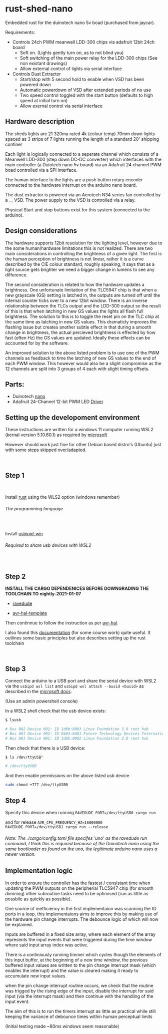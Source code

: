 # rust-shed-nano

Embedded rust for the duinotech nano 5v boad (purchased from jaycar).

Requirements:

- Controls 24ch PWM meanwell LDD-300 chips via adafruit 12bit 24ch board
  - Soft on. (Lights gently turn on, as to not blind you)
  - Soft switching of the main power relay for the LDD-300 chips (See non existant drawings)
  - Allow external control of lights via serial interface
- Controls Dust Extractor
  - Start/stop with 5 second hold to enable when VSD has been powered down
  - Automatic powerdown of VSD after extended periods of no use
  - Two speed control toggled with the start button (defaults to high speed at initial turn on)
  - Allow exernal control via serial interface

## Hardware description

The sheds lights are 21 320ma rated 4k (colour temp) 70mm down lights spaced as 3 strips of 7 lights running the length of a standard 20' shipping continer

Each light is logically connected to a seperate channel which consists of a Meanwell LDD-300 (step down DC-DC converter) which interfaces with the main controller (a Duiotech nano 5v board) via an Adafruit 24 channel PWM boad controlled via a SPI interface.

The human interface to the lights are a push button rotary encoder connected to the hardware interrupt on the arduino nano board.

The dust extractor is powered via an Aerotech N34 series fan controlled by a \_\_ VSD. The power supply to the VSD is controlled via a relay.

Physical Start and stop buttons exist for this system (connected to the arduino).

## Design considerations

The hardware supports 12bit resolution for the lighting level, however due to the some human/hardware limitations this is not realized. There are two main considerations in controlling the brightness of a given light. The first is the human perception of brightness is not linear, rather it is a curve described by the CIE colour standard, roughly speaking, it says that as a light source gets brighter we need a bigger change in lumens to see any difference.

The second consideration is related to how the hardware updates a brightness. One unfortunate limitation of the TLC5947 chip is that when a new grayscale (GS) setting is latched in, the outputs are turned off until the internal counter ticks over to a new 12bit window. There is an inverse relationship between the TLCs output and the LDD-300 output so the result of this is that when latching in new GS values the lights all flash full brightness. The solution to this is to toggle the reset pin on the TLC chip at the same time as latching in new GS values. This dramaticly improves the flashing issue but creates another subtle effect in that during a smooth change in brightness, the actual percieved brightness is effected by how fast (often Hz) the GS values are updated. Ideally these effects can be accounted for by the software.

An improved solution to the above listed problem is to use one of the PWM channels as feedback to time the latching of new GS values to the end of each PWM window. This however would also be a slight compromise as the 12 channels are split into 3 groups of 4 each with slight timing offsets.

## Parts:

- Duinotech [nano](https://www.jaycar.com.au/duinotech-nano-board-arduino-compatible/p/XC4414)
- Adafruit 24-Channel 12-bit PWM LED [Driver](https://www.adafruit.com/product/1429)

## Setting up the developoment environment

These instructions are written for a windows 11 computer running WSL2 (kernal version 5.10.60.1) as required by [microsoft](https://devblogs.microsoft.com/commandline/connecting-usb-devices-to-wsl/)

However should work just fine for other Debian based distro's (Ubuntu) just with some steps skipped over/adapted.

<br/>

## Step 1

<br/>

Install [rust](https://www.rust-lang.org/tools/install) using the WLS2 option (windows remember)

###### The programming language

<br/>

Install [usbipid-win](https://github.com/dorssel/usbipd-win/releases)

###### Required to share usb devices with WSL2

<br/>

## Step 2

**INSTALL THE CARGO DEPENDENICES BEFORE DOWNGRADING THE TOOLCHAIN TO nightly-2021-01-07**

- [ravedude](https://github.com/Rahix/avr-hal/blob/main/ravedude)

- [avr-hal-template](https://github.com/Rahix/avr-hal-template)

Then continnue to follow the instruction as per [avr-hal](https://github.com/Rahix/avr-hal).

I also found this [documentation](https://rustduino.shivammalhotra.dev/install) (for some course work) quite useful. It outlines some basic principles but also describes setting up the rust toolchain

<br/>

## Step 3

Connect the arduino to a USB port and share the serial device with WSL2 via the
`usbipd wsl list` and `usbipd wsl attach --busid <busid>` as described in the [microsoft docs](https://devblogs.microsoft.com/commandline/connecting-usb-devices-to-wsl/).

(Use an admin powershell console)

In a WSL2 shell check that the usb device exists:

```bash
$ lsusb

# Bus 002 Device 001: ID 1d6b:0003 Linux Foundation 3.0 root hub
# Bus 001 Device 002: ID 0403:6001 Future Technology Devices International, Ltd FT232 Serial (UART) IC <- THIS IS THE ARDUINO
# Bus 001 Device 001: ID 1d6b:0002 Linux Foundation 2.0 root hub
```

Then check that there is a USB device:

```bash
$ ls /dev/ttyUSB*

# /dev/ttyUSB0
```

And then enable permissions on the above listed usb device

```bash
sudo chmod +777 /dev/ttyUSB0
```

## Step 4

Specify this device when running `RAVEDUDE_PORT=/dev/ttyUSB0 cargo run`

and for release `AVR_CPU_FREQUENCY_HZ=16000000 RAVEDUDE_PORT=/dev/ttyUSB1 cargo run --release`

###### Note: The ./cargo/config.toml  file specifes 'uno' as the ravedude run command, I think this is required because of the Duinotech nano using the same bootloader as found on the uno, the legitimate arduino nano uses a newer version.

## Implementation logic

In order to ensure the controller has the fastest / consistant time when updating the PWM outputs on the peripherial TLC5947 chip (for smooth dimming) other subroutine tasks need to be optimised (run as little as possbile as quickly as possible). 

One source of inefficiency in the first implementaion was scanning the IO ports in a loop, this implementaions aims to improve this by making use of the hardware pin change interrupts. The debounce logic of which will now be explained.

Inputs are buffered in a fixed size array, where each element of the array represents the input events that were triggered during the time window where said input array index was active.

There is a continiously running timmer which cycles though the elements of this input buffer, at the beginning of a new time window, the previous buffered input values are written to the pin change interrupt mask (which enables the interrupt) and the value is cleared making it ready to accumulate new input values.

when the pin change interrupt routine occurs, we check that the routine was trigged by the rising edge of the input, disable the interrupt for said input (via the interrupt mask) and then continue with the handling of the input event. 

The aim of this is to run the timers interrupt as little as practical while still keeping the variance of debounce times within human perceptual limits

(Initial testing made ~80ms windows seem reasonable)
